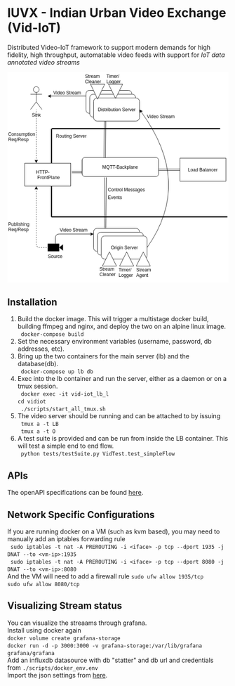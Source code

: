 # IUVX - Indian Urban Video Exchange (Vid-IoT)
Distributed Video-IoT framework to support modern demands for high fidelity, high throughput, automatable video feeds with support for *IoT data annotated video streams*

<p align="center">
<img src="https://github.com/iudx/iuvx/blob/single-node/docs/vidiot_arch.png">

## Installation
1. Build the docker image. This will trigger a multistage docker build, building ffmpeg and nginx, and deploy the two on an alpine linux image. \
` docker-compose build`
2. Set the necessary environment variables (username, password, db addresses, etc).
3. Bring up the two containers for the main server (lb) and the database(db). \
` docker-compose up lb db`
4. Exec into the lb container and run the server, either as a daemon or on a tmux session. \
` docker exec -it vid-iot_lb_l` \
` cd vidiot ` \
` ./scripts/start_all_tmux.sh`
5. The video server should be running and can be attached to by issuing \
` tmux a -t LB` \
` tmux a -t O`
6. A test suite is provided and can be run from inside the LB container. This will test a simple end to end flow. \
` python tests/testSuite.py VidTest.test_simpleFlow`

## APIs
The openAPI specifications can be found [here](./vidiot.json).

## Network Specific Configurations
If you are running docker on a VM (such as kvm based), you may need to manually add an iptables forwarding rule  
` sudo iptables -t nat -A PREROUTING -i <iface> -p tcp --dport 1935 -j DNAT --to <vm-ip>:1935`  
` sudo iptables -t nat -A PREROUTING -i <iface> -p tcp --dport 8080 -j DNAT --to <vm-ip>:8080`  
And the VM will need to add a firewall rule
`sudo ufw allow 1935/tcp`  
`sudo ufw allow 8080/tcp`  

## Visualizing Stream status
You can visualize the streaams through grafana.  
Install using docker again   
`docker volume create grafana-storage`  
`docker run -d -p 3000:3000 -v grafana-storage:/var/lib/grafana grafana/grafana`  
Add an influxdb datasource with db "statter" and db url and credentials from `./scripts/docker_env.env`  
Import the json settings from [here](./scripts/grafana_dashboard.json).
